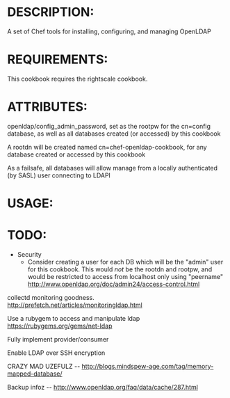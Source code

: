 # DESCRIPTION:
A set of Chef tools for installing, configuring, and managing OpenLDAP

# REQUIREMENTS:
This cookbook requires the rightscale cookbook.

# ATTRIBUTES:

openldap/config_admin_password, set as the rootpw for the cn=config database, as well as all databases created (or accessed) by this cookbook

A rootdn will be created named cn=chef-openldap-cookbook,<basedn> for any database created or accessed by this cookbook

As a failsafe, all databases will allow manage from a locally authenticated (by SASL) user connecting to LDAPI

# USAGE:

# TODO:

* Security
  * Consider creating a user for each DB which will be the "admin" user for this cookbook.  This would *not* be the rootdn and rootpw, and would be restricted to access from localhost only using "peername" http://www.openldap.org/doc/admin24/access-control.html

collectd monitoring goodness.
http://prefetch.net/articles/monitoringldap.html

Use a rubygem to access and manipulate ldap
https://rubygems.org/gems/net-ldap

Fully implement provider/consumer

Enable LDAP over SSH encryption

CRAZY MAD UZEFULZ -- http://blogs.mindspew-age.com/tag/memory-mapped-database/

Backup infoz -- http://www.openldap.org/faq/data/cache/287.html